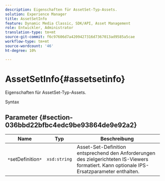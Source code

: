 ```yaml
---
description: Eigenschaften für AssetSet-Typ-Assets.
solution: Experience Manager
title: AssetSetInfo
feature: Dynamic Media Classic, SDK/API, Asset Management
role: Entwickler, Administrator
translation-type: tm+mt
source-git-commit: f6c97606d7a4209427316d7367013ad9585a5cae
workflow-type: tm+mt
source-wordcount: '46'
ht-degree: 10%

---
```



# AssetSetInfo{#assetsetinfo}

Eigenschaften für AssetSet-Typ-Assets.

Syntax

## Parameter {#section-036bbd22bfbc4edc9be93864de9e92a2}

| Name | Typ | Beschreibung |
|---|---|---|
| `*`setDefinition`*` | `xsd:string` | Asset-Set-Definition entsprechend den Anforderungen des zielgerichteten IS-Viewers formatiert. Kann optionale IPS-Ersatzparameter enthalten. |

